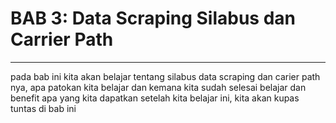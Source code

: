 # BAB 3: Data Scraping Silabus dan Carrier Path

---

pada bab ini kita akan belajar tentang silabus data scraping dan carier path nya, apa patokan kita belajar dan kemana kita sudah selesai belajar dan benefit apa yang kita dapatkan setelah kita belajar ini, kita akan kupas tuntas di bab ini
